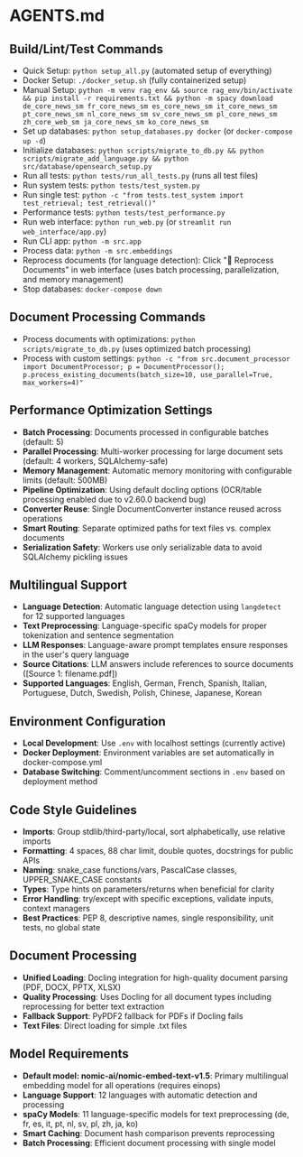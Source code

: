 # AGENTS.md

## Build/Lint/Test Commands
- Quick Setup: `python setup_all.py` (automated setup of everything)
- Docker Setup: `./docker_setup.sh` (fully containerized setup)
- Manual Setup: `python -m venv rag_env && source rag_env/bin/activate && pip install -r requirements.txt && python -m spacy download de_core_news_sm fr_core_news_sm es_core_news_sm it_core_news_sm pt_core_news_sm nl_core_news_sm sv_core_news_sm pl_core_news_sm zh_core_web_sm ja_core_news_sm ko_core_news_sm`
- Set up databases: `python setup_databases.py docker` (or `docker-compose up -d`)
- Initialize databases: `python scripts/migrate_to_db.py && python scripts/migrate_add_language.py && python src/database/opensearch_setup.py`
- Run all tests: `python tests/run_all_tests.py` (runs all test files)
- Run system tests: `python tests/test_system.py`
- Run single test: `python -c "from tests.test_system import test_retrieval; test_retrieval()"`
- Performance tests: `python tests/test_performance.py`
- Run web interface: `python run_web.py` (or `streamlit run web_interface/app.py`)
- Run CLI app: `python -m src.app`
- Process data: `python -m src.embeddings`
- Reprocess documents (for language detection): Click "🔄 Reprocess Documents" in web interface (uses batch processing, parallelization, and memory management)
- Stop databases: `docker-compose down`

## Document Processing Commands
- Process documents with optimizations: `python scripts/migrate_to_db.py` (uses optimized batch processing)
- Process with custom settings: `python -c "from src.document_processor import DocumentProcessor; p = DocumentProcessor(); p.process_existing_documents(batch_size=10, use_parallel=True, max_workers=4)"`

## Performance Optimization Settings
- **Batch Processing**: Documents processed in configurable batches (default: 5)
- **Parallel Processing**: Multi-worker processing for large document sets (default: 4 workers, SQLAlchemy-safe)
- **Memory Management**: Automatic memory monitoring with configurable limits (default: 500MB)
- **Pipeline Optimization**: Using default docling options (OCR/table processing enabled due to v2.60.0 backend bug)
- **Converter Reuse**: Single DocumentConverter instance reused across operations
- **Smart Routing**: Separate optimized paths for text files vs. complex documents
- **Serialization Safety**: Workers use only serializable data to avoid SQLAlchemy pickling issues

## Multilingual Support
- **Language Detection**: Automatic language detection using `langdetect` for 12 supported languages
- **Text Preprocessing**: Language-specific spaCy models for proper tokenization and sentence segmentation
- **LLM Responses**: Language-aware prompt templates ensure responses in the user's query language
- **Source Citations**: LLM answers include references to source documents ([Source 1: filename.pdf])
- **Supported Languages**: English, German, French, Spanish, Italian, Portuguese, Dutch, Swedish, Polish, Chinese, Japanese, Korean

## Environment Configuration
- **Local Development**: Use `.env` with localhost settings (currently active)
- **Docker Deployment**: Environment variables are set automatically in docker-compose.yml
- **Database Switching**: Comment/uncomment sections in `.env` based on deployment method

## Code Style Guidelines
- **Imports**: Group stdlib/third-party/local, sort alphabetically, use relative imports
- **Formatting**: 4 spaces, 88 char limit, double quotes, docstrings for public APIs
- **Naming**: snake_case functions/vars, PascalCase classes, UPPER_SNAKE_CASE constants
- **Types**: Type hints on parameters/returns when beneficial for clarity
- **Error Handling**: try/except with specific exceptions, validate inputs, context managers
- **Best Practices**: PEP 8, descriptive names, single responsibility, unit tests, no global state

## Document Processing
- **Unified Loading**: Docling integration for high-quality document parsing (PDF, DOCX, PPTX, XLSX)
- **Quality Processing**: Uses Docling for all document types including reprocessing for better text extraction
- **Fallback Support**: PyPDF2 fallback for PDFs if Docling fails
- **Text Files**: Direct loading for simple .txt files

## Model Requirements
- **Default model: nomic-ai/nomic-embed-text-v1.5**: Primary multilingual embedding model for all operations (requires einops)
- **Language Support**: 12 languages with automatic detection and processing
- **spaCy Models**: 11 language-specific models for text preprocessing (de, fr, es, it, pt, nl, sv, pl, zh, ja, ko)
- **Smart Caching**: Document hash comparison prevents reprocessing
- **Batch Processing**: Efficient document processing with single model